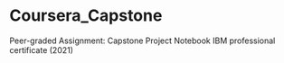 # Coursera_Capstone
Peer-graded Assignment: Capstone Project Notebook IBM professional certificate (2021)
